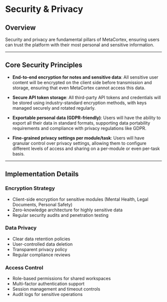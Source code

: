 # Security & Privacy

## Overview
Security and privacy are fundamental pillars of MetaCortex, ensuring users can trust the platform with their most personal and sensitive information.

---

## Core Security Principles

- **End-to-end encryption for notes and sensitive data**: All sensitive user content will be encrypted on the client side before transmission and storage, ensuring that even MetaCortex cannot access this data.

- **Secure API token storage**: All third-party API tokens and credentials will be stored using industry-standard encryption methods, with keys managed securely and rotated regularly.

- **Exportable personal data (GDPR-friendly)**: Users will have the ability to export all their data in standard formats, supporting data portability requirements and compliance with privacy regulations like GDPR.

- **Fine-grained privacy settings per module/task**: Users will have granular control over privacy settings, allowing them to configure different levels of access and sharing on a per-module or even per-task basis.

---

## Implementation Details

### Encryption Strategy
- Client-side encryption for sensitive modules (Mental Health, Legal Documents, Personal Safety)
- Zero-knowledge architecture for highly sensitive data
- Regular security audits and penetration testing

### Data Privacy
- Clear data retention policies
- User-controlled data deletion
- Transparent privacy policy
- Regular compliance reviews

### Access Control
- Role-based permissions for shared workspaces
- Multi-factor authentication support
- Session management and timeout controls
- Audit logs for sensitive operations